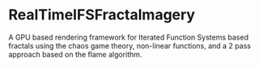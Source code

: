# RealTimeIFSFractalmagery

A GPU based rendering framework for Iterated Function Systems based fractals using the chaos game theory, non-linear functions, and a 2 pass approach based on the flame algorithm.
